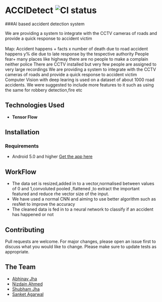# ACCIDetect ![CI status](https://img.shields.io/badge/build-passing-brightgreen.svg)
###AI based accident detection system

We are providing a system to integrate with the CCTV cameras of roads and provide a quick response to accident victim<br/><br/>
Map:
Accident happens + facts x number of death due to road accident happens y% die due to late response by the tespective authority
People fear+ many places like highway there are no people to make a complain neither police
There are CCTV installed but very few people are assigned to very large recordings
We are providing a system to integrate with the CCTV cameras of roads and provide a quick response to accident victim
Computer Vision with deep learing is used on a dataset of about 1000 road accidents.
We were suggested to include more features to it such as using the same for robbery detection,fire etc

## Technologies Used

* **Tensor Flow**

## Installation


### Requirements
* Android 5.0 and higher
[Get the app here](https://drive.google.com/open?id=1XwSxOZ09ntXjW8ngqldEI5Z8WpLnH05)


## WorkFlow
* The data set is resized,added in to a vector,normalised between values of 0 and 1,convoluted pooled ,flattened ,to extract the important featured and reduce rhe vector size of the input.
* We have used a normal CNN and aiming to use better algorithm such as resNet to improve the accuracy
* The cleaned data is fed in to a neural network to classify if an accident has happened or not



## Contributing
Pull requests are welcome. For major changes, please open an issue first to discuss what you would like to change.
Please make sure to update tests as appropriate.

## The Team
* [Abhinav Jha](https://github.com/aBITnav)
* [Nizdain Ahmed](https://github.com/)
* [Shubham Jha](https://github.com/)
* [Sanket Agarwal](https://github.com/)



